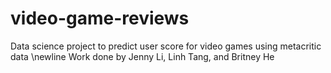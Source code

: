 # video-game-reviews
Data science project to predict user score for video games using metacritic data
\newline
Work done by Jenny Li, Linh Tang, and Britney He
